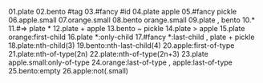01.plate
02.bento #tag
03.#fancy #id
04.plate apple 
05.#fancy pickle 
06.apple.small 
07.orange.small
08.bento orange.small 
09.plate , bento 
10.* 
11.#=> plate *
12.plate + apple 
13.bento ~ pickle 
14.plate > apple 
15.plate orange:first-child 
16.plate *:only-child 
17.#fancy *:last-child , plate + pickle 
18.plate:nth-child(3)
19.bento:nth-last-child(4) 
20.apple:first-of-type 
21.plate:nth-of-type(2n) 
22.plate:nth-of-type(2n+3)
23.plate apple.small:only-of-type 
24.orange:last-of-type , apple:last-of-type 
25.bento:empty 
26.apple:not(.small) 